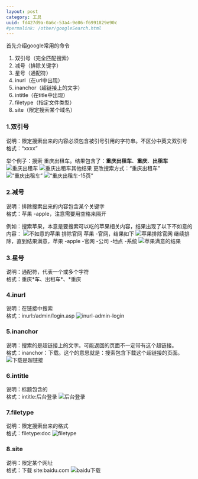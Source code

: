 ```yaml
---
layout: post
category: 工具
uuid: fd427d9a-0a6c-53a4-9e86-f6991829e90c
#permalink: /other/googleSearch.html
---
```

首先介绍google常用的命令
1. 双引号（完全匹配搜索）
2. 减号（排除关键字）
3. 星号（通配符）
4. inurl（在url中出现）
5. inanchor（超链接上的文字）
6. intitle（在title中出现）
7. filetype（指定文件类型）
8. site（限定搜索某个域名）

### 1.双引号
说明：限定搜索出来的内容必须包含被引号引用的字符串。不区分中英文双引号  
格式：“xxxx”

举个例子：搜索 重庆出租车。结果包含了：**重庆出租车**、**重庆**、**出租车**
![重庆出租车](http://qiniu.blog.sslfer.com/6e311bffce984ee36426c138e9d2d14b.png)
![重庆出租车其他结果](http://qiniu.blog.sslfer.com/cf4adf56cbafc7fc8adf4baf41a32344.png)
更改搜索方式：“重庆出租车”
![“重庆出租车”](http://qiniu.blog.sslfer.com/4c4856fe819f6951b90c4d7823625b7c.png)
![“重庆出租车-15页”](http://qiniu.blog.sslfer.com/6238f9242cdf5f6e7cca426a440573a3.png)

### 2.减号
说明：排除搜索出来的内容包含某个关键字  
格式：苹果 -apple，注意需要用空格来隔开

例如：搜索苹果，本意是要搜索可以吃的苹果相关内容，结果出现了以下不如意的内容：
![不如意的苹果](http://qiniu.blog.sslfer.com/e7b3aec88f26e04fd270ff4f9b650261.png)
排除官网 苹果 -官网，结果如下
![苹果排除官网](http://qiniu.blog.sslfer.com/8ea8cf4ae9c18cba5a9334423b14823c.png)
继续排除，直到结果满意，苹果 -apple -官网 -公司 -地点 -系统
![苹果满意的结果](http://qiniu.blog.sslfer.com/7d437601b346477f99bfb765a87ec6bb.png)

### 3.星号
说明：通配符，代表一个或多个字符  
格式：重庆\*车、出租车\*、\*重庆

### 4.inurl
说明：在链接中搜索  
格式：inurl:/admin/login.asp
![inurl-admin-login](http://qiniu.blog.sslfer.com/d9e387491a48897fec27d3641c7f4e58.png)

### 5.inanchor
说明：搜索的是超链接上的文字。可能返回的页面不一定带有这个超链接。  
格式：inanchor：下载。这个的意思就是：搜索包含下载这个超链接的页面。
![下载是超链接](http://qiniu.blog.sslfer.com/54e7b715e16c689d44045f0a40448bb6.png)

### 6.intitle
说明：标题包含的  
格式：intitle:后台登录
![后台登录](http://qiniu.blog.sslfer.com/9c44f3ab15a6b160597b81a7698ff799.png)

### 7.filetype
说明：限定搜索出来的格式  
格式：filetype:doc
![filetype](http://qiniu.blog.sslfer.com/1b02a68128dac5813390dbe99a10d9a4.png)

### 8.site
说明：限定某个网址  
格式：下载 site:baidu.com
![baidu下载](http://qiniu.blog.sslfer.com/07e489ea60ffa471c89258233967a918.png)
